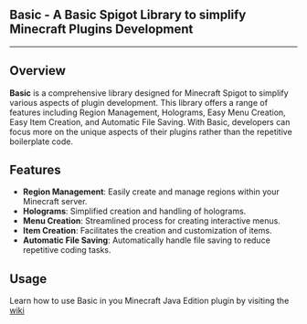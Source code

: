 ## Basic - A Basic Spigot Library to simplify Minecraft Plugins Development

***

## Overview

**Basic** is a comprehensive library designed for Minecraft Spigot to simplify various aspects of plugin development. This library offers a range of features including Region Management, Holograms, Easy Menu Creation, Easy Item Creation, and Automatic File Saving. With Basic, developers can focus more on the unique aspects of their plugins rather than the repetitive boilerplate code.

## Features

- **Region Management**: Easily create and manage regions within your Minecraft server.
- **Holograms**: Simplified creation and handling of holograms.
- **Menu Creation**: Streamlined process for creating interactive menus.
- **Item Creation**: Facilitates the creation and customization of items.
- **Automatic File Saving**: Automatically handle file saving to reduce repetitive coding tasks.


## Usage

Learn how to use Basic in you Minecraft Java Edition plugin by visiting the [wiki](https://github.com/Asintotoo/Basic/wiki/)

